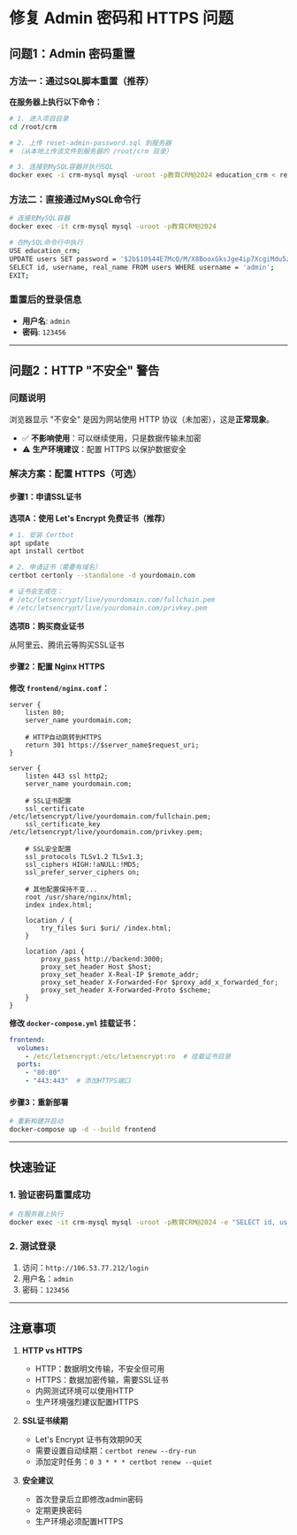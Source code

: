 # 修复 Admin 密码和 HTTPS 问题

## 问题1：Admin 密码重置

### 方法一：通过SQL脚本重置（推荐）

**在服务器上执行以下命令：**

```bash
# 1. 进入项目目录
cd /root/crm

# 2. 上传 reset-admin-password.sql 到服务器
# （从本地上传该文件到服务器的 /root/crm 目录）

# 3. 连接到MySQL容器并执行SQL
docker exec -i crm-mysql mysql -uroot -p教育CRM@2024 education_crm < reset-admin-password.sql
```

### 方法二：直接通过MySQL命令行

```bash
# 连接到MySQL容器
docker exec -it crm-mysql mysql -uroot -p教育CRM@2024

# 在MySQL命令行中执行
USE education_crm;
UPDATE users SET password = '$2b$10$44E7McQ/M/X8BooxGksJge4ip7XcgiMdu5zkZ/nBLN3i8NvPbulPC' WHERE username = 'admin';
SELECT id, username, real_name FROM users WHERE username = 'admin';
EXIT;
```

### 重置后的登录信息

- **用户名**: `admin`
- **密码**: `123456`

---

## 问题2：HTTP "不安全" 警告

### 问题说明

浏览器显示 "不安全" 是因为网站使用 HTTP 协议（未加密），这是**正常现象**。

- ✅ **不影响使用**：可以继续使用，只是数据传输未加密
- ⚠️ **生产环境建议**：配置 HTTPS 以保护数据安全

### 解决方案：配置 HTTPS（可选）

#### 步骤1：申请SSL证书

**选项A：使用 Let's Encrypt 免费证书（推荐）**

```bash
# 1. 安装 Certbot
apt update
apt install certbot

# 2. 申请证书（需要有域名）
certbot certonly --standalone -d yourdomain.com

# 证书会生成在：
# /etc/letsencrypt/live/yourdomain.com/fullchain.pem
# /etc/letsencrypt/live/yourdomain.com/privkey.pem
```

**选项B：购买商业证书**

从阿里云、腾讯云等购买SSL证书

#### 步骤2：配置 Nginx HTTPS

**修改 `frontend/nginx.conf`：**

```nginx
server {
    listen 80;
    server_name yourdomain.com;

    # HTTP自动跳转到HTTPS
    return 301 https://$server_name$request_uri;
}

server {
    listen 443 ssl http2;
    server_name yourdomain.com;

    # SSL证书配置
    ssl_certificate /etc/letsencrypt/live/yourdomain.com/fullchain.pem;
    ssl_certificate_key /etc/letsencrypt/live/yourdomain.com/privkey.pem;

    # SSL安全配置
    ssl_protocols TLSv1.2 TLSv1.3;
    ssl_ciphers HIGH:!aNULL:!MD5;
    ssl_prefer_server_ciphers on;

    # 其他配置保持不变...
    root /usr/share/nginx/html;
    index index.html;

    location / {
        try_files $uri $uri/ /index.html;
    }

    location /api {
        proxy_pass http://backend:3000;
        proxy_set_header Host $host;
        proxy_set_header X-Real-IP $remote_addr;
        proxy_set_header X-Forwarded-For $proxy_add_x_forwarded_for;
        proxy_set_header X-Forwarded-Proto $scheme;
    }
}
```

**修改 `docker-compose.yml` 挂载证书：**

```yaml
frontend:
  volumes:
    - /etc/letsencrypt:/etc/letsencrypt:ro  # 挂载证书目录
  ports:
    - "80:80"
    - "443:443"  # 添加HTTPS端口
```

#### 步骤3：重新部署

```bash
# 重新构建并启动
docker-compose up -d --build frontend
```

---

## 快速验证

### 1. 验证密码重置成功

```bash
# 在服务器上执行
docker exec -it crm-mysql mysql -uroot -p教育CRM@2024 -e "SELECT id, username, real_name FROM education_crm.users WHERE username='admin';"
```

### 2. 测试登录

1. 访问：`http://106.53.77.212/login`
2. 用户名：`admin`
3. 密码：`123456`

---

## 注意事项

1. **HTTP vs HTTPS**
   - HTTP：数据明文传输，不安全但可用
   - HTTPS：数据加密传输，需要SSL证书
   - 内网测试环境可以使用HTTP
   - 生产环境强烈建议配置HTTPS

2. **SSL证书续期**
   - Let's Encrypt 证书有效期90天
   - 需要设置自动续期：`certbot renew --dry-run`
   - 添加定时任务：`0 3 * * * certbot renew --quiet`

3. **安全建议**
   - 首次登录后立即修改admin密码
   - 定期更换密码
   - 生产环境必须配置HTTPS
